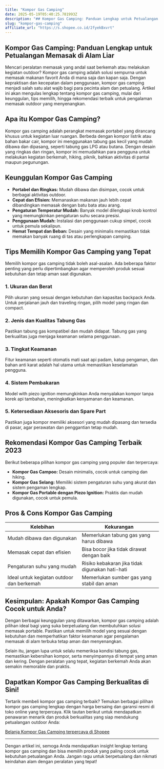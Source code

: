 ```yaml
---
title: "Kompor Gas Camping"
date: 2025-05-19T05:40:25.781993Z
description: "## Kompor Gas Camping: Panduan Lengkap untuk Petualangan Memasak di Alam Liar..."
slug: "kompor-gas-camping"
affiliate_url: "https://s.shopee.co.id/2fyekBxvrt"
---
```

## Kompor Gas Camping: Panduan Lengkap untuk Petualangan Memasak di Alam Liar

Mencari peralatan memasak yang andal saat berkemah atau melakukan kegiatan outdoor? Kompor gas camping adalah solusi sempurna untuk memasak makanan favorit Anda di mana saja dan kapan saja. Dengan kepraktisan dan kecepatan dalam penggunaan, kompor gas camping menjadi salah satu alat wajib bagi para pecinta alam dan petualang. Artikel ini akan mengulas lengkap tentang kompor gas camping, mulai dari keunggulan, tips memilih, hingga rekomendasi terbaik untuk pengalaman memasak outdoor yang menyenangkan.

## Apa itu Kompor Gas Camping?

Kompor gas camping adalah perangkat memasak portabel yang dirancang khusus untuk kegiatan luar ruangan. Berbeda dengan kompor listrik atau bahan bakar cair, kompor ini menggunakan tabung gas kecil yang mudah dibawa dan dipasang, seperti tabung gas LPG atau butana. Dengan desain yang ringkas dan ringan, kompor ini memudahkan para pengguna untuk melakukan kegiatan berkemah, hiking, piknik, bahkan aktivitas di pantai maupun pegunungan.

## Keunggulan Kompor Gas Camping

- **Portabel dan Ringkas:** Mudah dibawa dan disimpan, cocok untuk berbagai aktivitas outdoor.
- **Cepat dan Efisien:** Memanaskan makanan jauh lebih cepat dibandingkan memasak dengan batu bata atau arang.
- **Pengaturan Temperatur Mudah:** Banyak model dilengkapi knob kontrol yang memungkinkan pengaturan suhu secara presisi.
- **Penggunaan Mudah:** Instalasi dan penggunaan cukup simpel, cocok untuk pemula sekalipun.
- **Hemat Tempat dan Beban:** Desain yang minimalis memastikan tidak memakan banyak ruang di tas atau perlengkapan camping.

## Tips Memilih Kompor Gas Camping yang Tepat

Memilih kompor gas camping tidak boleh asal-asalan. Ada beberapa faktor penting yang perlu dipertimbangkan agar memperoleh produk sesuai kebutuhan dan tetap aman saat digunakan.

### 1. Ukuran dan Berat

Pilih ukuran yang sesuai dengan kebutuhan dan kapasitas backpack Anda. Untuk perjalanan jauh dan traveling ringan, pilih model yang ringan dan compact.

### 2. Jenis dan Kualitas Tabung Gas

Pastikan tabung gas kompatibel dan mudah didapat. Tabung gas yang berkualitas juga menjaga keamanan selama penggunaan.

### 3. Tingkat Keamanan

Fitur keamanan seperti otomatis mati saat api padam, katup pengaman, dan bahan anti karat adalah hal utama untuk memastikan keselamatan pengguna.

### 4. Sistem Pembakaran

Model with piezo ignition memungkinkan Anda menyalakan kompor tanpa korek api tambahan, meningkatkan kenyamanan dan keamanan.

### 5. Ketersediaan Aksesoris dan Spare Part

Pastikan juga kompor memiliki aksesori yang mudah dipasang dan tersedia di pasar, agar perawatan dan penggantian tetap mudah.

## Rekomendasi Kompor Gas Camping Terbaik 2023

Berikut beberapa pilihan kompor gas camping yang populer dan terpercaya:

- **Kompor Gas Campoo:** Desain minimalis, cocok untuk camping dan hiking.
- **Kompor Gas Selang:** Memiliki sistem pengaturan suhu yang akurat dan sistem pengaman lengkap.
- **Kompor Gas Portable dengan Piezo Ignition:** Praktis dan mudah digunakan, cocok untuk pemula.

## Pros & Cons Kompor Gas Camping

| Kelebihan                                   | Kekurangan                                 |
|----------------------------------------------|-------------------------------------------|
| Mudah dibawa dan digunakan                  | Memerlukan tabung gas yang harus dibawa  |
| Memasak cepat dan efisien                   | Bisa bocor jika tidak dirawat dengan baik |
| Pengaturan suhu yang mudah                   | Risiko kebakaran jika tidak digunakan hati-hati |
| Ideal untuk kegiatan outdoor dan berkemah | Memerlukan sumber gas yang stabil dan aman |

## Kesimpulan: Apakah Kompor Gas Camping Cocok untuk Anda?

Dengan berbagai keunggulan yang ditawarkan, kompor gas camping adalah pilihan ideal bagi yang suka berpetualang dan membutuhkan solusi memasak portable. Pastikan untuk memilih model yang sesuai dengan kebutuhan dan memperhatikan faktor keamanan agar pengalaman memasak di alam terbuka tetap aman dan menyenangkan.

Selain itu, jangan lupa untuk selalu memeriksa kondisi tabung gas, memastikan kebersihan kompor, serta menyimpannya di tempat yang aman dan kering. Dengan peralatan yang tepat, kegiatan berkemah Anda akan semakin memorable dan praktis.

## Dapatkan Kompor Gas Camping Berkualitas di Sini!

Tertarik membeli kompor gas camping terbaik? Temukan berbagai pilihan kompor gas camping lengkap dengan harga bersaing dan garansi resmi di toko online yang terpercaya. Klik tautan berikut untuk mendapatkan penawaran menarik dan produk berkualitas yang siap mendukung petualangan outdoor Anda:

[Belanja Kompor Gas Camping terpercaya di Shopee](https://s.shopee.co.id/2fyekBxvrt)

---

Dengan artikel ini, semoga Anda mendapatkan insight lengkap tentang kompor gas camping dan bisa memilih produk yang paling cocok untuk kebutuhan petualangan Anda. Jangan ragu untuk berpetualang dan nikmati keindahan alam dengan peralatan yang tepat!